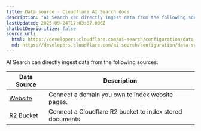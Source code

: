 ```yaml
---
title: Data source · Cloudflare AI Search docs
description: "AI Search can directly ingest data from the following sources:"
lastUpdated: 2025-09-24T17:03:07.000Z
chatbotDeprioritize: false
source_url:
  html: https://developers.cloudflare.com/ai-search/configuration/data-source/
  md: https://developers.cloudflare.com/ai-search/configuration/data-source/index.md
---
```


AI Search can directly ingest data from the following sources:

| Data Source | Description |
| - | - |
| [Website](https://developers.cloudflare.com/ai-search/configuration/data-source/website/) | Connect a domain you own to index website pages. |
| [R2 Bucket](https://developers.cloudflare.com/ai-search/configuration/data-source/r2/) | Connect a Cloudflare R2 bucket to index stored documents. |
